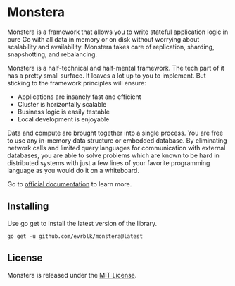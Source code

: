# Monstera

Monstera is a framework that allows you to write stateful application logic in pure Go with all data in memory or on 
disk without worrying about scalability and availability. Monstera takes care of replication, sharding, snapshotting, 
and rebalancing.

Monstera is a half-technical and half-mental framework. The tech part of it has a pretty small surface. It leaves a 
lot up to you to implement. But sticking to the framework principles will ensure:

* Applications are insanely fast and efficient
* Cluster is horizontally scalable
* Business logic is easily testable
* Local development is enjoyable

Data and compute are brought together into a single process. You are free to use any in-memory data structure or 
embedded database. By eliminating network calls and limited query languages for communication with external databases, 
you are able to solve problems which are known to be hard in distributed systems with just a few lines of your 
favorite programming language as you would do it on a whiteboard.

Go to [official documentation](https://everblack.dev/docs/monstera) to learn more.

## Installing

Use go get to install the latest version of the library.

```
go get -u github.com/evrblk/monstera@latest
```

## License

Monstera is released under the [MIT License](https://opensource.org/licenses/MIT).
